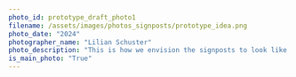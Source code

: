 ```yaml
---
photo_id: prototype_draft_photo1
filename: /assets/images/photos_signposts/prototype_idea.png
photo_date: "2024"
photographer_name: "Lilian Schuster"
photo_description: "This is how we envision the signposts to look like."
is_main_photo: "True"
---
```

